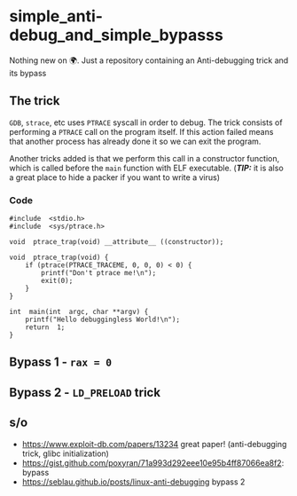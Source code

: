 
# simple_anti-debug_and_simple_bypasss
Nothing new on 🌍. Just a repository containing an Anti-debugging trick and its bypass

## The trick
`GDB`, `strace`, etc uses `PTRACE` syscall in order to debug. The trick consists of performing a `PTRACE` call on the program itself. If this action failed means that another process has already done it so we can exit the program.

Another tricks added is that we perform this call in a constructor function, which is called before the `main` function with ELF executable. (***TIP:*** it is also a great place to hide a packer if you want to write a virus)

### Code
```
#include  <stdio.h>
#include  <sys/ptrace.h>

void  ptrace_trap(void) __attribute__ ((constructor));

void  ptrace_trap(void) {
	if (ptrace(PTRACE_TRACEME, 0, 0, 0) < 0) {
		printf("Don't ptrace me!\n");
		exit(0);
	}
}

int  main(int  argc, char **argv) {
	printf("Hello debuggingless World!\n");
	return  1;
}
```


## Bypass 1 - ```rax = 0```

## Bypass 2 - ```LD_PRELOAD``` trick
## s/o
 - https://www.exploit-db.com/papers/13234 great paper! (anti-debugging trick, glibc initialization)
 - https://gist.github.com/poxyran/71a993d292eee10e95b4ff87066ea8f2: bypass 
 - https://seblau.github.io/posts/linux-anti-debugging bypass 2



